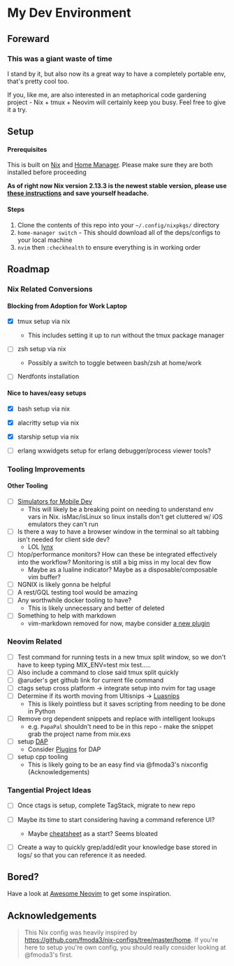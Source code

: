 # My Dev Environment

## Foreward
### This was a giant waste of time

I stand by it, but also now its a great way to have a completely portable env, that's pretty cool too.

If you, like me, are also interested in an metaphorical code gardening project - Nix + tmux + Neovim will certainly keep you busy. Feel free to give it a try.



## Setup


#### Prerequisites
This is built on [Nix](https://nix.dev/tutorials/install-nix) and [Home Manager](https://nix-community.github.io/home-manager/). Please make sure they are both installed before proceeding

**As of right now Nix version 2.13.3 is the newest stable version, please use [these instructions](https://github.com/NixOS/nix/issues/7937#issuecomment-1451293677) and save yourself headache.**


#### Steps
1. Clone the contents of this repo into your `~/.config/nixpkgs/` directory
2. `home-manager switch` - This should download all of the deps/configs to your local machine
3. `nvim` then `:checkhealth` to ensure everything is in working order





## Roadmap

### Nix Related Conversions

#### Blocking from Adoption for Work Laptop
- [x] tmux setup via nix
    * This includes setting it up to run without the tmux package manager
- [ ] zsh setup via nix
    * Possibly a switch to toggle between bash/zsh at home/work
- [ ] Nerdfonts installation 



#### Nice to haves/easy setups
- [x] bash setup via nix
- [x] alacritty setup via nix
- [x] starship setup via nix
- [ ] erlang wxwidgets setup for erlang debugger/process viewer tools?



### Tooling Improvements

#### Other Tooling
- [ ] [Simulators for Mobile Dev](https://github.com/dimaportenko/telescope-simulators.nvim)
    * This will likely be a breaking point on needing to understand env vars in Nix. isMac/isLinux so linux installs don't get cluttered w/ iOS emulators they can't run
- [ ] Is there a way to have a browser window in the terminal so alt tabbing isn't needed for client side dev?
    * LOL [lynx](https://search.nixos.org/packages?channel=22.11&show=lynx&from=0&size=50&sort=relevance&type=packages&query=lynx)
- [ ] htop/performance monitors? How can these be integrated effectively into the workflow? Monitoring is still a big miss in my local dev flow
    * Maybe as a lualine indicator? Maybe as a disposable/composable vim buffer?
- [ ] NGNIX is likely gonna be helpful
- [ ] A rest/GQL testing tool would be amazing
- [ ] Any worthwhile docker tooling to have?
    * This is likely unnecessary and better of deleted
- [ ] Something to help with markdown
    * vim-markdown removed for now, maybe consider [a new plugin](https://github.com/iamcco/markdown-preview.nvim)



### Neovim Related
- [ ] Test command for running tests in a new tmux split window, so we don't have to keep typing MIX_ENV=test mix test.....
- [ ] Also include a command to close said tmux split quickly
- [ ] @aruder's get github link for current file command
- [ ] ctags setup cross platform -> integrate setup into nvim for tag usage
- [ ] Determine if its worth moving from Ultisnips -> [Luasnips](https://github.com/L3MON4D3/LuaSnip)
    * This is likely pointless but it saves scripting from needing to be done in Python
- [ ] Remove org dependent snippets and replace with intelligent lookups
    * e.g. `PapaPal` shouldn't need to be in this repo - make the snippet grab the project name from mix.exs
- [ ] setup [DAP](https://github.com/mfussenegger/nvim-dap)
    * Consider [Plugins](https://github.com/mfussenegger/nvim-dap/wiki/Extensions) for DAP
- [ ] setup cpp tooling
    * This is likely going to be an easy find via @fmoda3's nixconfig (Acknowledgements)


### Tangential Project Ideas
- [ ] Once ctags is setup, complete TagStack, migrate to new repo
- [ ] Maybe its time to start considering having a command reference UI?
    * Maybe [cheatsheet](https://github.com/sudormrfbin/cheatsheet.nvim) as a start? Seems bloated
- [ ] Create a way to quickly grep/add/edit your knowledge base stored in logs/ so that you can reference it as needed.




## Bored?
Have a look at [Awesome Neovim](https://github.com/rockerBOO/awesome-neovim) to get some inspiration.

## Acknowledgements
> This Nix config was heavily inspired by https://github.com/fmoda3/nix-configs/tree/master/home. If you're here to setup you're own config,  you should really consider looking at @fmoda3's first.




